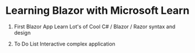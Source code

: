 # Learning Blazor with Microsoft Learn

1. First Blazor App
   Learn Lot's of Cool C# / Blazor / Razor syntax and design

2. To Do List
   Interactive complex application
